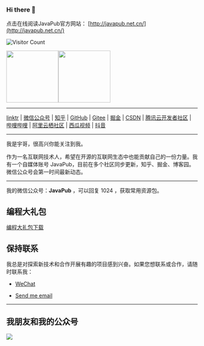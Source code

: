 ### Hi there 👋



点击在线阅读JavaPub官方网站： [http://javapub.net.cn/](http://javapub.net.cn/)



![Visitor Count](https://profile-counter.glitch.me/Rodert/count.svg)



<img align="" height="137px" src="https://github-readme-stats.vercel.app/api?username=Rodert&hide_title=true&hide_border=true&show_icons=true&include_all_commits=true&line_height=21&bg_color=0,EC6C6C,FFD479,FFFC79,73FA79&theme=graywhite&locale=cn" /><img align="" height="137px" src="https://github-readme-stats.vercel.app/api/top-langs/?username=Rodert&hide_title=true&hide_border=true&layout=compact&bg_color=0,73FA79,73FDFF,D783FF&theme=graywhite&locale=cn" />


<!--

![Top Langs](https://github-readme-stats.vercel.app/api/top-langs/?username=Rodert&layout=compact&theme=tokyonight)



![JavaPub GitHub stats](https://github-readme-stats.vercel.app/api?username=Rodert&show_icons=true&theme=tokyonight)

-->

---


[linktr](https://linktr.ee/javapub) | [微信公众号](https://mp.weixin.qq.com/s/selkBT2ilq0KdA9KjO7ZLA) | [知乎](https://www.zhihu.com/people/zhui-ma-7-49) | [GitHub](https://github.com/Rodert/) | [Gitee](https://gitee.com/rodert) | [掘金](https://juejin.cn/user/958429872260328) | [CSDN](https://javapub.blog.csdn.net/?type=blog) | [腾讯云开发者社区](https://cloud.tencent.com/developer/user/2686511) | [哔哩哔哩](https://space.bilibili.com/404747369) | [阿里云栖社区](https://developer.aliyun.com/profile/e6np5bdeh6snm) | [西瓜视频](https://www.ixigua.com/home/111425969015) | [抖音](https://www.douyin.com/search/JavaPub) 

---



我是宇哥，很高兴你能关注到我。

作为一名互联网技术人，希望在开源的互联网生态中也能贡献自己的一份力量。我有一个自媒体账号 JavaPub，目前在多个社区同步更新，知乎、掘金、博客园。微信公众号会第一时间最新动态。


---

我的微信公众号：**JavaPub** ，可以回复 1024 ，获取常用资源包。



<!--
## 我的故事
[如果对我的故事感兴趣，可以点击这里!](https://mp.weixin.qq.com/mp/appmsgalbum?__biz=MzUzNDUyOTY0Nw==&action=getalbum&album_id=2447168057551683586#wechat_redirect)
-->



## 编程大礼包

[编程大礼包下载](https://kazjsfecs3y.feishu.cn/wiki/VgaMwdkV6i6vdKk9OMhc5ZYVnvc)


## 保持联系

我总是对探索新技术和合作开展有趣的项目感到兴奋。如果您想联系或合作，请随时联系我：

- [WeChat](https://kazjsfecs3y.feishu.cn/wiki/BRMxwzLpgizi62k20fwcCzPHn1e)

- [Send me email](mailto:iswangshiyu@foxmail.com)



<!--
**Rodert/Rodert** is a ✨ _special_ ✨ repository because its `README.md` (this file) appears on your GitHub profile.

Here are some ideas to get you started:

- 🔭 I’m currently working on ...
- 🌱 I’m currently learning ...
- 👯 I’m looking to collaborate on ...
- 🤔 I’m looking for help with ...
- 💬 Ask me about ...
- 📫 How to reach me: ...
- 😄 Pronouns: ...
- ⚡ Fun fact: ...


## Star History

![Star History Chart](https://api.star-history.com/svg?repos=Rodert/JavaPub&type=Date)
-->



---



## 我朋友和我的公众号

![](https://javapub-common-oss.oss-cn-beijing.aliyuncs.com/javapub/static/fengmiansheji.png)



